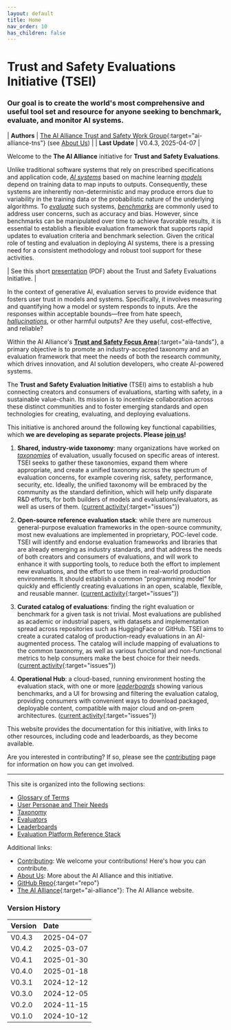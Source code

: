 ```yaml
---
layout: default
title: Home
nav_order: 10
has_children: false
---
```


# Trust and Safety Evaluations Initiative (TSEI)
### Our goal is to create the world's most comprehensive and useful tool set and resource for anyone seeking to benchmark, evaluate, and monitor AI systems. 

| **Authors** | [The AI Alliance Trust and Safety Work Group](https://thealliance.ai/focus-areas/trust-and-safety){:target="ai-alliance-tns"} (see [About Us]({{site.baseurl}}/about)) |
| **Last Update**  | V0.4.3, 2025-04-07 |

Welcome to the **The AI Alliance** initiative for **Trust and Safety Evaluations**.

Unlike traditional software systems that rely on prescribed specifications and application code, [_AI systems_]({{site.baseurl}}/glossary/#ai-system) based on machine learning [_models_]({{site.baseurl}}/glossary/#model) depend on training data to map inputs to outputs. Consequently, these systems are inherently non-deterministic and may produce errors due to variability in the training data or the probabilistic nature of the underlying algorithms. To [_evaluate_]({{site.baseurl}}/glossary/#evaluation) such systems, [_benchmarks_]({{site.baseurl}}/glossary/#benchmark) are commonly used to address user concerns, such as accuracy and bias. However, since benchmarks can be manipulated over time to achieve favorable results, it is essential to establish a flexible evaluation framework that supports rapid updates to evaluation criteria and benchmark selection. Given the critical role of testing and evaluation in deploying AI systems, there is a pressing need for a consistent methodology and robust tool support for these activities.

| See this short [presentation]({{site.baseurl}}/files/TSEI-Overview.pdf) (PDF) about the Trust and Safety Evaluations Initiative. |

In the context of generative AI, evaluation serves to provide evidence that fosters user trust in models and systems. Specifically, it involves measuring and quantifying how a model or system responds to inputs. Are the responses within acceptable bounds—free from hate speech, [_hallucinations_]({{site.baseurl}}/glossary/#hallucination), or other harmful outputs? Are they useful, cost-effective, and reliable?

Within the AI Alliance's [**Trust and Safety Focus Area**](https://thealliance.ai/focus-areas/trust-and-safety){:target="aia-tands"}, a primary objective is to promote an industry-accepted taxonomy and an evaluation framework that meet the needs of both the research community, which drives innovation, and AI solution developers, who create AI-powered systems.

The **Trust and Safety Evaluation Initiative** (TSEI) aims to establish a hub connecting creators and consumers of evaluations, starting with safety, in a sustainable value-chain. Its mission is to incentivize collaboration across these distinct communities and to foster emerging standards and open technologies for creating, evaluating, and deploying evaluations.

This initiative is anchored around the following key functional capabilities, which **we are developing as separate projects. Please [join us]({{site.baseurl}}/contributing)!**

1. **Shared, industry-wide taxonomy**: many organizations have worked on [_taxonomies_]({{site.baseurl}}/glossary/#taxonomy) of evaluation, usually focused on specific areas of interest. TSEI seeks to gather these taxonomies, expand them where appropriate, and create a unified taxonomy across the spectrum of evaluation concerns, for example covering risk, safety, performance, security, etc. Ideally, the unified taxonomy will be embraced by the community as the standard definition, which will help unify disparate R&D efforts, for both builders of models and evaluations/evaluators, as well as users of them. ([current activity](https://github.com/orgs/The-AI-Alliance/projects/23/views/1?filterQuery=label%3Ataxonomy){:target="issues"})

2. **Open-source reference evaluation stack**: while there are numerous general-purpose evaluation frameworks in the open-source community, most new evaluations are implemented in proprietary, POC-level code. TSEI will identify and endorse evaluation frameworks and libraries that are already emerging as industry standards, and that address the needs of both creators and consumers of evaluations, and will work to enhance it with supporting tools, to reduce both the effort to implement new evaluations, and the effort to use them in real-world production environments. It should establish a common “programming model” for quickly and efficiently creating evaluations in an open, scalable, flexible, and reusable manner. ([current activity](https://github.com/orgs/The-AI-Alliance/projects/23/views/1?filterQuery=label%3A%22reference+stack%22){:target="issues"})

3. **Curated catalog of evaluations**: finding the right evaluation or benchmark for a given task is not trivial. Most evaluations are published as academic or industrial papers, with datasets and implementation spread across repositories such as HuggingFace or GitHub. TSEI aims to create a curated catalog of production-ready evaluations in an AI-augmented process. The catalog will include mapping of evaluations to the common taxonomy, as well as various functional and non-functional metrics to help consumers make the best choice for their needs. ([current activity](https://github.com/orgs/The-AI-Alliance/projects/23/views/1?filterQuery=label%3Aevaluators){:target="issues"})

4. **Operational Hub**: a cloud-based, running environment hosting the evaluation stack, with one or more [_leaderboards_]({{site.baseurl}}/glossary/#leaderboard) showing various benchmarks, and a UI for browsing and filtering the evaluation catalog, providing consumers with convenient ways to download packaged, deployable content, compatible with major cloud and on-prem architectures. ([current activity](https://github.com/orgs/The-AI-Alliance/projects/23/views/1?filterQuery=label%3Aleaderboards){:target="issues"})

This website provides the documentation for this initiative, with links to other resources, including code and leaderboards, as they become available.

Are you interested in contributing? If so, please see the [contributing]({{site.baseurl}}/contributing) page for information on how you can get involved.

---

This site is organized into the following sections:

* [Glossary of Terms]({{site.baseurl}}/glossary)
* [User Personae and Their Needs]({{site.baseurl}}/user-personae/user-personae)
* [Taxonomy]({{site.baseurl}}/taxonomy/taxonomy)
* [Evaluators]({{site.baseurl}}/evaluators/evaluators)
* [Leaderboards]({{site.baseurl}}/leaderboards/leaderboards)
* [Evaluation Platform Reference Stack]({{site.baseurl}}/ref-stack/ref-stack)

Additional links:

* [Contributing]({{site.baseurl}}/contributing): We welcome your contributions! Here's how you can contribute.
* [About Us]({{site.baseurl}}/about): More about the AI Alliance and this initiative.
* [GitHub Repo](https://github.com/The-AI-Alliance/trust-safety-evals){:target="repo"}
* [The AI Alliance](https://thealliance.ai){:target="ai-alliance"}: The AI Alliance website.

### Version History

| Version  | Date       |
| :------- | :--------- |
| V0.4.3   | 2025-04-07 |
| V0.4.2   | 2025-03-07 |
| V0.4.1   | 2025-01-30 |
| V0.4.0   | 2025-01-18 |
| V0.3.1   | 2024-12-12 |
| V0.3.0   | 2024-12-05 |
| V0.2.0   | 2024-11-15 |
| V0.1.0   | 2024-10-12 |
